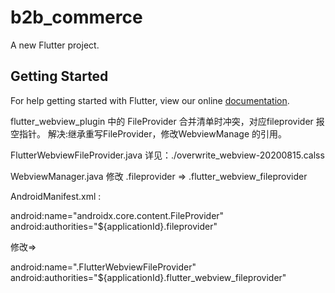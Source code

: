 # b2b_commerce

A new Flutter project.

## Getting Started

For help getting started with Flutter, view our online
[documentation](https://flutter.io/).


<!-- ## 打开Andorid，找flutter_webview_plugin包，路径：android:src/main/java/com/flutter_webview_plugin/WebviewManage.java
## 把当前readme目录下的overwrite_webview文件内容覆盖到WebviewManage.java里，重新启动APP -->



flutter_webview_plugin 中的 FileProvider  合并清单时冲突，对应fileprovider 报空指针。
解决:继承重写FileProvider，修改WebviewManage 的引用。

FlutterWebviewFileProvider.java   详见：./overwrite_webview-20200815.calss

WebviewManager.java 修改 .fileprovider  => .flutter_webview_fileprovider

AndroidManifest.xml  :

android:name="androidx.core.content.FileProvider"
android:authorities="${applicationId}.fileprovider"


修改=>

android:name=".FlutterWebviewFileProvider"
android:authorities="${applicationId}.flutter_webview_fileprovider"




